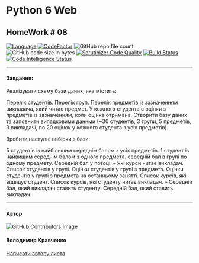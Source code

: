 # Python 6 Web 
## HomeWork # 08

[![Language](https://img.shields.io/badge/language-python-blue)](https://www.python.org)
[![CodeFactor](https://www.codefactor.io/repository/github/vlodyakr/python-6-web-homework-08/badge)](https://www.codefactor.io/repository/github/vlodyakr/python-6-web-homework-08)
![GitHub repo file count](https://img.shields.io/github/directory-file-count/VlodyaKr/Python-6-Web-HomeWork-08)
![GitHub code size in bytes](https://img.shields.io/github/languages/code-size/VlodyaKr/Python-6-Web-HomeWork-08)
[![Scrutinizer Code Quality](https://scrutinizer-ci.com/g/VlodyaKr/Python-6-Web-HomeWork-08/badges/quality-score.png?b=main)](https://scrutinizer-ci.com/g/VlodyaKr/Python-6-Web-HomeWork-08/?branch=main)
[![Build Status](https://scrutinizer-ci.com/g/VlodyaKr/Python-6-Web-HomeWork-08/badges/build.png?b=main)](https://scrutinizer-ci.com/g/VlodyaKr/Python-6-Web-HomeWork-08/build-status/main)
[![Code Intelligence Status](https://scrutinizer-ci.com/g/VlodyaKr/Python-6-Web-HomeWork-08/badges/code-intelligence.svg?b=main)](https://scrutinizer-ci.com/code-intelligence)

---
#### Завдання:

Реалізувати схему бази даних, яка містить:

Перелік студентів.
Перелік груп.
Перелік предметів із зазначенням викладача, який читає предмет. У кожного студента є оцінки з предметів із зазначенням, коли оцінка отримана.
Створити базу даних та заповнити випадковими даними (~30 студентів, 3 групи, 5 предметів, 3 викладачі, по 20 оцінок у кожного студента з усіх предметів).

Зробити наступні вибірки з бази:

5 студентів із найбільшим середнім балом з усіх предметів.
1 студент із найвищим середнім балом з одного предмета.
середній бал в групі по одному предмету.
Середній бал у потоці. – Які курси читає викладач.
Список студентів у групі.
Оцінки студентів у групі з предмета.
Оцінки студентів у групі з предмета на останньому занятті.
Список курсів, які відвідує студент.
Список курсів, які студенту читає викладач. – Середній бал, який викладач ставить студенту.
Середній бал, який ставить викладач.

---
#### Автор
[![GitHub Contributors Image](https://contrib.rocks/image?repo=VlodyaKr/Python-6-Web-HomeWork-08)](https://github.com/VlodyaKr)

#### Володимир Кравченко
[Написати автору листа](mailto:vlodya@gmail.com?subject=Python-6-Web-HomeWork-08)

